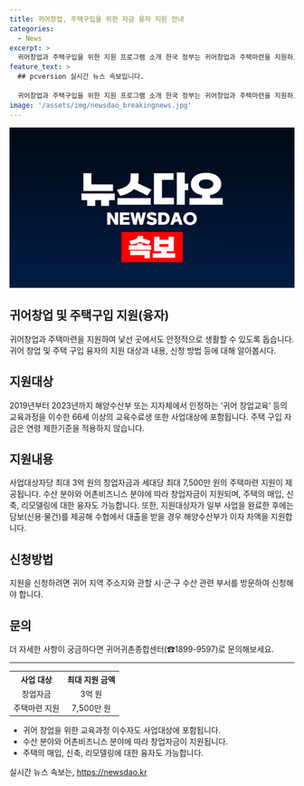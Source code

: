 ```yaml
---
title: 귀어창업, 주택구입을 위한 자금 융자 지원 안내
categories:
  - News
excerpt: >
  귀어창업과 주택구입을 위한 지원 프로그램 소개 한국 정부는 귀어창업과 주택마련을 지원하고 있습니다. 귀어업인과 재촌 비어업인을 대상으로 최대 3억 원의 창업자금과 7,500만 원의 주택마련 지원을 제공하며, 65세 이하의 신청자가 대상입니다. 또한, 귀어 창업교육을 이수한 66세 이상의 교육수료생도 지원 가능하며, 수협에서 대출을 받을 경우 해양수산부가 이자 차액을 지원합니다. 자세한 내용은 귀어귀촌종합센터로 문의할 수 있습니다. (☎1899-9597) [자료출처=정책브리핑 www.korea.kr]
feature_text: >
  ## pcversion 실시간 뉴스 속보입니다.

  귀어창업과 주택구입을 위한 지원 프로그램 소개 한국 정부는 귀어창업과 주택마련을 지원하고 있습니다. 귀어업인과 재촌 비어업인을 대상으로 최대 3억 원의 창업자금과 7,500만 원의 주택마련 지원을 제공하며, 65세 이하의 신청자가 대상입니다. 또한, 귀어 창업교육을 이수한 66세 이상의 교육수료생도 지원 가능하며, 수협에서 대출을 받을 경우 해양수산부가 이자 차액을 지원합니다. 자세한 내용은 귀어귀촌종합센터로 문의할 수 있습니다. (☎1899-9597) [자료출처=정책브리핑 www.korea.kr]
image: '/assets/img/newsdao_breakingnews.jpg'
---
```


<p><img src="/assets/img/newsdao_breakingnews.jpg" alt="pcversion 속보" /></p>

<h2>귀어창업 및 주택구입 지원(융자)</h2>

<p data-ke-size="size16">귀어창업과 주택마련을 지원하여 낯선 곳에서도 안정적으로 생활할 수 있도록 돕습니다. 귀어 창업 및 주택 구입 융자의 지원 대상과 내용, 신청 방법 등에 대해 알아봅시다.</p>

<h2>지원대상</h2>

<p>2019년부터 2023년까지 해양수산부 또는 지자체에서 인정하는 ‘귀어 창업교육’ 등의 교육과정을 이수한 66세 이상의 교육수료생 또한 사업대상에 포함됩니다. 주택 구입 자금은 연령 제한기준을 적용하지 않습니다.</p>

<h2>지원내용</h2>

<p>사업대상자당 최대 3억 원의 창업자금과 세대당 최대 7,500만 원의 주택마련 지원이 제공됩니다. 수산 분야와 어촌비즈니스 분야에 따라 창업자금이 지원되며, 주택의 매입, 신축, 리모델링에 대한 융자도 가능합니다. 또한, 지원대상자가 일부 사업을 완료한 후에는 담보(신용·물건)를 제공해 수협에서 대출을 받을 경우 해양수산부가 이자 차액을 지원합니다.</p>

<h2>신청방법</h2>

<p>지원을 신청하려면 귀어 지역 주소지와 관할 시·군·구 수산 관련 부서를 방문하여 신청해야 합니다.</p>

<h2>문의</h2>

<p>더 자세한 사항이 궁금하다면 귀어귀촌종합센터(☎1899-9597)로 문의해보세요.</p>

<hr>

<table>
    <tr>
        <th style="text-align: center;">사업 대상</th>
        <th style="text-align: center;">최대 지원 금액</th>
    </tr>
    <tr>
        <td style="text-align: center;">창업자금</td>
        <td style="text-align: center;">3억 원</td>
    </tr>
    <tr>
        <td style="text-align: center;">주택마련 지원</td>
        <td style="text-align: center;">7,500만 원</td>
    </tr>
</table>

<ul>
    <li>귀어 창업을 위한 교육과정 이수자도 사업대상에 포함됩니다.</li>
    <li>수산 분야와 어촌비즈니스 분야에 따라 창업자금이 지원됩니다.</li>
    <li>주택의 매입, 신축, 리모델링에 대한 융자도 가능합니다.</li>
</ul>
실시간 뉴스 속보는, <a href="https://newsdao.kr" rel="dofollow">https://newsdao.kr</a>


